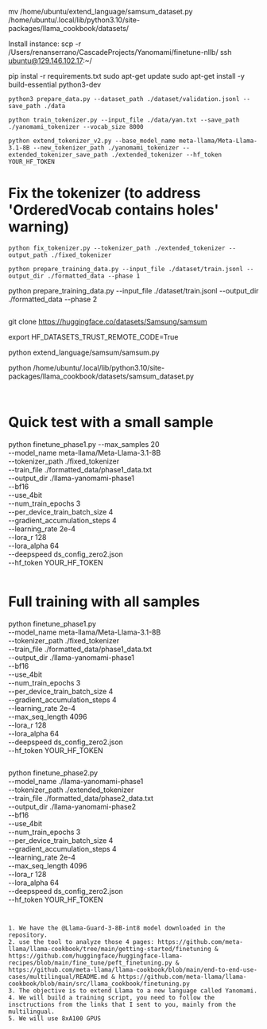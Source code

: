 mv /home/ubuntu/extend_language/samsum_dataset.py /home/ubuntu/.local/lib/python3.10/site-packages/llama_cookbook/datasets/

Install instance: scp -r /Users/renanserrano/CascadeProjects/Yanomami/finetune-nllb/ ssh ubuntu@129.146.102.17:~/

pip instal -r requirements.txt
sudo apt-get update
sudo apt-get install -y build-essential python3-dev

```
python3 prepare_data.py --dataset_path ./dataset/validation.jsonl --save_path ./data
````
```
python train_tokenizer.py --input_file ./data/yan.txt --save_path ./yanomami_tokenizer --vocab_size 8000
```

```
python extend_tokenizer_v2.py --base_model_name meta-llama/Meta-Llama-3.1-8B --new_tokenizer_path ./yanomami_tokenizer --extended_tokenizer_save_path ./extended_tokenizer --hf_token YOUR_HF_TOKEN
```

# Fix the tokenizer (to address 'OrderedVocab contains holes' warning)
```
python fix_tokenizer.py --tokenizer_path ./extended_tokenizer --output_path ./fixed_tokenizer
```


```
python prepare_training_data.py --input_file ./dataset/train.jsonl --output_dir ./formatted_data --phase 1

```
python prepare_training_data.py --input_file ./dataset/train.jsonl --output_dir ./formatted_data --phase 2
```
```
git clone https://huggingface.co/datasets/Samsung/samsum

export HF_DATASETS_TRUST_REMOTE_CODE=True

python extend_language/samsum/samsum.py

python /home/ubuntu/.local/lib/python3.10/site-packages/llama_cookbook/datasets/samsum_dataset.py
````


````
# Quick test with a small sample
python finetune_phase1.py --max_samples 20 \
    --model_name meta-llama/Meta-Llama-3.1-8B \
    --tokenizer_path ./fixed_tokenizer \
    --train_file ./formatted_data/phase1_data.txt \
    --output_dir ./llama-yanomami-phase1 \
    --bf16 \
    --use_4bit \
    --num_train_epochs 3 \
    --per_device_train_batch_size 4 \
    --gradient_accumulation_steps 4 \
    --learning_rate 2e-4 \
    --lora_r 128 \
    --lora_alpha 64 \
    --deepspeed ds_config_zero2.json \
    --hf_token YOUR_HF_TOKEN
```

```
# Full training with all samples
python finetune_phase1.py \
    --model_name meta-llama/Meta-Llama-3.1-8B \
    --tokenizer_path ./fixed_tokenizer \
    --train_file ./formatted_data/phase1_data.txt \
    --output_dir ./llama-yanomami-phase1 \
    --bf16 \
    --use_4bit \
    --num_train_epochs 3 \
    --per_device_train_batch_size 4 \
    --gradient_accumulation_steps 4 \
    --learning_rate 2e-4 \
    --max_seq_length 4096 \
    --lora_r 128 \
    --lora_alpha 64 \
    --deepspeed ds_config_zero2.json \
    --hf_token YOUR_HF_TOKEN

````

````
python finetune_phase2.py \
    --model_name ./llama-yanomami-phase1 \
    --tokenizer_path ./extended_tokenizer \
    --train_file ./formatted_data/phase2_data.txt \
    --output_dir ./llama-yanomami-phase2 \
    --bf16 \
    --use_4bit \
    --num_train_epochs 3 \
    --per_device_train_batch_size 4 \
    --gradient_accumulation_steps 4 \
    --learning_rate 2e-4 \
    --max_seq_length 4096 \
    --lora_r 128 \
    --lora_alpha 64 \
    --deepspeed ds_config_zero2.json \
    --hf_token YOUR_HF_TOKEN
```


1. We have the @Llama-Guard-3-8B-int8 model downloaded in the repository.
2. use the tool to analyze those 4 pages: https://github.com/meta-llama/llama-cookbook/tree/main/getting-started/finetuning & https://github.com/huggingface/huggingface-llama-recipes/blob/main/fine_tune/peft_finetuning.py & https://github.com/meta-llama/llama-cookbook/blob/main/end-to-end-use-cases/multilingual/README.md & https://github.com/meta-llama/llama-cookbook/blob/main/src/llama_cookbook/finetuning.py
3. The objective is to extend Llama to a new language called Yanomami. 
4. We will build a training script, you need to follow the insctructions from the links that I sent to you, mainly from the multilingual.
5. We will use 8xA100 GPUS